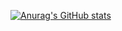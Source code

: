 [![Anurag's GitHub stats](https://github-readme-stats.vercel.app/api?username=DataZenkai)](https://github.com/DataZenkai/github-readme-stats)
